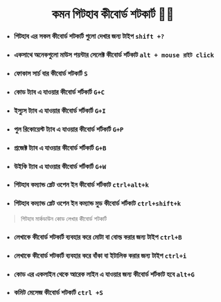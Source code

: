 <h1 align="center">কমন গিটহাব কীবোর্ড শটকার্ট 🐱‍👤</h1>


- ###  গিটহাব  এর সকল কীবোর্ড শটকার্ট গুলো দেখার জন্য টাইপ   `shift +?`

- ###   একসাথে অনেকগুলো মাউস পয়ন্টার সেলেক্ট  কীবোর্ড শর্টকাট  `alt + mouse রাইট click`

- ### ফোকাস সার্চ বার কীবোর্ড শটকার্ট  `S`

- ### কোড ট্যাব এ যাওয়ার কীবোর্ড শর্টকার্ট  `G+C`

- ### ইস্যুস ট্যাব এ যাওয়ার কীবোর্ড শর্টকার্ট  `G+I`

- ### পুল রিকোয়েস্ট ট্যাব এ যাওয়ার কীবোর্ড শর্টকার্ট  `G+P`

- ### প্রজেক্ট  ট্যাব এ যাওয়ার কীবোর্ড শর্টকার্ট  `G+B`

- ### উইকি  ট্যাব এ যাওয়ার কীবোর্ড শর্টকার্ট  `G+W`

- ###  গিটহাব কম্যান্ড প্লেট ওপেন ইন  কীবোর্ড শর্টকাট  `ctrl+alt+k`

- ###  গিটহাব কম্যান্ড প্লেট ওপেন ইন কম্যান্ড মুড কীবোর্ড শর্টকাট  `ctrl+shift+k`



> গিটহাব মার্কডাউন কোড লেখার কীবোর্ড শটকার্ট

- ###  লেখাকে কীবোর্ড শটকার্ট ব্যবহার করে মোটা বা বোল্ড করার জন্য টাইপ  `ctrl+B`


- ###  লেখাকে কীবোর্ড শটকার্ট ব্যবহার করে বাঁকা বা ইটালিক করার জন্য টাইপ  `ctrl+i`

- ###  কোড এর একলাইন থেকে আরেক লাইন এ যাওয়ার জন্য কীবোর্ড শর্টকাট হবে  `alt+G`

- ###  কমিট মেসেজ কীবোর্ড শটকার্ট  `ctrl +S`
